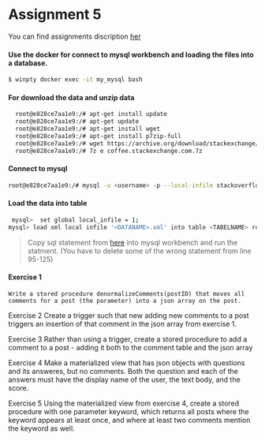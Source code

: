 # Assignment 5

You can find assignments discription [her](https://github.com/datsoftlyngby/soft2019spring-databases/blob/master/assignments/assignment5.md)

#### Use the docker for connect to mysql workbench and loading the files into a database.

```sh
$ winpty docker exec -it my_mysql bash
```
#### For download the data and unzip data
```sh
  root@e828ce7aa1e9:/# apt-get install update
  root@e828ce7aa1e9:/# apt-get update
  root@e828ce7aa1e9:/# apt-get install wget
  root@e828ce7aa1e9:/# apt-get install p7zip-full
  root@e828ce7aa1e9:/# wget https://archive.org/download/stackexchange/coffee.stackexchange.com.7z
  root@e828ce7aa1e9:/# 7z e coffee.stackexchange.com.7z
```
#### Connect to mysql 
```sh
root@e828ce7aa1e9:/# mysql -u <username> -p --local-infile stackoverflow
```
#### Load the data into table
```sh
 mysql>  set global local_infile = 1;
mysql> load xml local infile '<DATANAME>.xml' into table <TABELNAME> rows identified by '<row>';
```
> Copy sql statement from [here](https://gist.github.com/emanoelbarreiros/c164a60e98a7482cde22) into mysql workbench and run the statment. (You have to delete some of the wrong statement from line 95-125)

#### Exercise 1
`Write a stored procedure denormalizeComments(postID) that moves all comments for a post (the parameter) into a json array on the post.`

Exercise 2
Create a trigger such that new adding new comments to a post triggers an insertion of that comment in the json array from exercise 1.

Exercise 3
Rather than using a trigger, create a stored procedure to add a comment to a post - adding it both to the comment table and the json array

Exercise 4
Make a materialized view that has json objects with questions and its answeres, but no comments. Both the question and each of the answers must have the display name of the user, the text body, and the score.

Exercise 5
Using the materialized view from exercise 4, create a stored procedure with one parameter keyword, which returns all posts where the keyword appears at least once, and where at least two comments mention the keyword as well.
